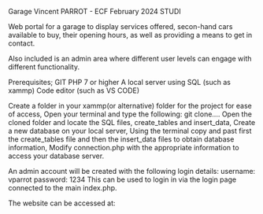 Garage Vincent PARROT - ECF February 2024 STUDI

Web portal for a garage to display services offered, secon-hand cars available to buy, their opening hours, as well as providing a means to get in contact.

Also included is an admin area where different user levels can engage with different functionality.

Prerequisites;
GIT
PHP 7 or higher
A local server using SQL (such as xammp)
Code editor (such as VS CODE)

Create a folder in your xammp(or alternative) folder for the project for ease of access,
Open your terminal and type the following: git clone....
Open the cloned folder and locate the SQL files, create_tables and insert_data,
Create a new database on your local server,
Using the terminal copy and past first the create_tables file and then the insert_data files to obtain database information,
Modify connection.php with the appropriate information to access your database server.

An admin account will be created with the following login details:
username: vparrot
password: 1234
This can be used to login in via the login page connected to the main index.php.

The website can be accessed at:
